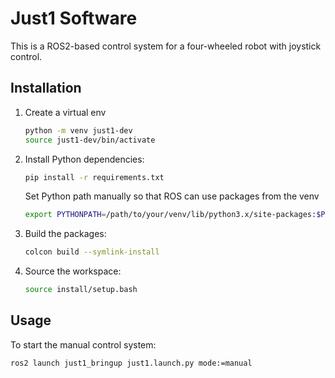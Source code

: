 # Just1 Software

This is a ROS2-based control system for a four-wheeled robot with joystick control.



## Installation
[//]: <> (TODO: add part about Bluetooth controller)


1. Create a virtual env
   ```bash
   python -m venv just1-dev
   source just1-dev/bin/activate 
   ```

2. Install Python dependencies:
   ```bash
   pip install -r requirements.txt
   ```

   Set Python path manually so that ROS can use packages from the venv
   ```bash
   export PYTHONPATH=/path/to/your/venv/lib/python3.x/site-packages:$PYTHONPATH
   ```


3. Build the packages:
   ```bash
   colcon build --symlink-install
   ```

4. Source the workspace:
   ```bash
   source install/setup.bash
   ```

## Usage

To start the manual control system:

```bash
ros2 launch just1_bringup just1.launch.py mode:=manual
```
